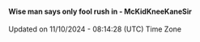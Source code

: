 #### Wise man says only fool rush in - McKidKneeKaneSir
Updated on 11/10/2024 - 08:14:28 (UTC) Time Zone

